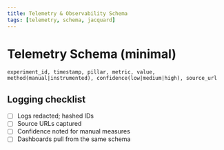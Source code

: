 ```yaml
---
title: Telemetry & Observability Schema
tags: [telemetry, schema, jacquard]
---
```


# Telemetry Schema (minimal)

```
experiment_id, timestamp, pillar, metric, value, method(manual|instrumented), confidence(low|medium|high), source_url
```

## Logging checklist
- [ ] Logs redacted; hashed IDs
- [ ] Source URLs captured
- [ ] Confidence noted for manual measures
- [ ] Dashboards pull from the same schema
